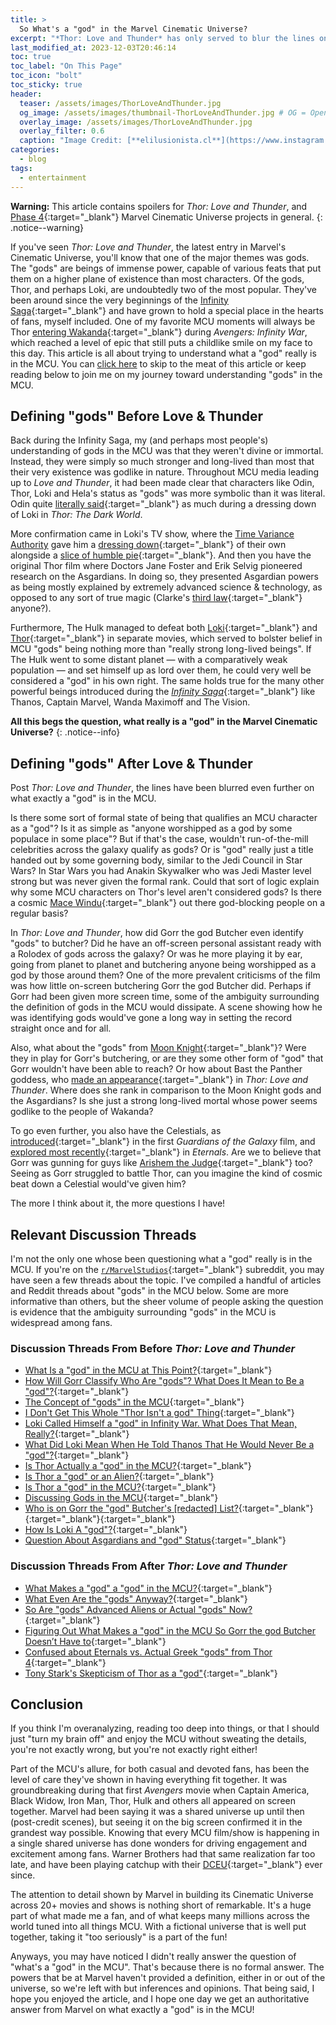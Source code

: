 ```yaml
---
title: > 
  So What's a "god" in the Marvel Cinematic Universe?
excerpt: "*Thor: Love and Thunder* has only served to blur the lines on who and what a god is in the MCU."
last_modified_at: 2023-12-03T20:46:14
toc: true
toc_label: "On This Page"
toc_icon: "bolt"
toc_sticky: true
header:
  teaser: /assets/images/ThorLoveAndThunder.jpg
  og_image: /assets/images/thumbnail-ThorLoveAndThunder.jpg # OG = Open Graph, shows up in social sharing situations.
  overlay_image: /assets/images/ThorLoveAndThunder.jpg
  overlay_filter: 0.6
  caption: "Image Credit: [**elilusionista.cl**](https://www.instagram.com/p/Cd7GWgGuWZu/)"
categories:
  - blog
tags:
  - entertainment
---
```


<style>
  .page__hero--overlay {
      padding: 10em 0;
  }
</style>


**Warning:** This article contains spoilers for *Thor: Love and Thunder*, and [Phase 4](https://marvelcinematicuniverse.fandom.com/wiki/Phase_Four){:target="_blank"} Marvel Cinematic Universe projects in general.
{: .notice--warning}

If you've seen *Thor: Love and Thunder*, the latest entry in Marvel's Cinematic Universe, you'll know that one of the major themes was gods. The "gods" are beings of immense power, capable of various feats that put them on a higher plane of existence than most characters. Of the gods, Thor, and perhaps Loki, are undoubtedly two of the most popular. They've been around since the very beginnings of the [Infinity Saga](https://marvelcinematicuniverse.fandom.com/wiki/Infinity_Saga){:target="_blank"} and have grown to hold a special place in the hearts of fans, myself included. One of my favorite MCU moments will always be Thor [entering Wakanda](https://www.youtube.com/watch?v=49xWJJvpjzI){:target="_blank"} during *Avengers: Infinity War*, which reached a level of epic that still puts a childlike smile on my face to this day. This article is all about trying to understand what a "god" really is in the MCU. You can [click here](#relevant-discussion-threads) to skip to the meat of this article or keep reading below to join me on my journey toward understanding "gods" in the MCU.

## Defining "gods" Before Love & Thunder

Back during the Infinity Saga, my (and perhaps most people's) understanding of gods in the MCU was that they weren't divine or immortal. Instead, they were simply so much stronger and long-lived than most that their very existence was godlike in nature. Throughout MCU media leading up to *Love and Thunder*, it had been made clear that characters like Odin, Thor, Loki and Hela's status as "gods" was more symbolic than it was literal. Odin quite [literally said](https://youtu.be/HhXBlJFgGKU?t=20){:target="_blank"} as much during a dressing down of Loki in *Thor: The Dark World*.

More confirmation came in Loki's TV show, where the [Time Variance Authority](https://marvelcinematicuniverse.fandom.com/wiki/Time_Variance_Authority) gave him a [dressing down](https://youtu.be/jztc5bBqtgA?t=140){:target="_blank"} of their own alongside a [slice of humble pie](https://youtu.be/jztc5bBqtgA?t=180){:target="_blank"}. And then you have the original Thor film where Doctors Jane Foster and Erik Selvig pioneered research on the Asgardians. In doing so, they presented Asgardian powers as being mostly explained by extremely advanced science & technology, as opposed to any sort of true magic (Clarke's [third law](https://en.wikipedia.org/wiki/Clarke%27s_three_laws){:target="_blank"} anyone?).

Furthermore, The Hulk managed to defeat both [Loki](https://www.youtube.com/watch?v=31ZjnrHR8EA){:target="_blank"} and [Thor](https://www.youtube.com/watch?v=2vJxeX41QWw){:target="_blank"} in separate movies, which served to bolster belief in MCU "gods" being nothing more than "really strong long-lived beings". If The Hulk went to some distant planet — with a comparatively weak population — and set himself up as lord over them, he could very well be considered a "god" in his own right. The same holds true for the many other powerful beings introduced during the [*Infinity Saga*](https://marvelcinematicuniverse.fandom.com/wiki/Infinity_Saga){:target="_blank"} like Thanos, Captain Marvel, Wanda Maximoff and The Vision.

**All this begs the question, what really is a "god" in the Marvel Cinematic Universe?**
{: .notice--info}

## Defining "gods" After Love & Thunder

Post *Thor: Love and Thunder*, the lines have been blurred even further on what exactly a "god" is in the MCU.

Is there some sort of formal state of being that qualifies an MCU character as a "god"? Is it as simple as "anyone worshipped as a god by some populace in some place"? But if that's the case, wouldn't run-of-the-mill celebrities across the galaxy qualify as gods? Or is "god" really just a title handed out by some governing body, similar to the Jedi Council in Star Wars? In Star Wars you had Anakin Skywalker who was Jedi Master level strong but was never given the formal rank. Could that sort of logic explain why some MCU characters on Thor's level aren't considered gods? Is there a cosmic [Mace Windu](https://knowyourmeme.com/memes/we-do-not-grant-you-the-rank-of-master){:target="_blank"} out there god-blocking people on a regular basis?

In *Thor: Love and Thunder*, how did Gorr the god Butcher even identify "gods" to butcher? Did he have an off-screen personal assistant ready with a Rolodex of gods across the galaxy? Or was he more playing it by ear, going from planet to planet and butchering anyone being worshipped as a god by those around them? One of the more prevalent criticisms of the film was how little on-screen butchering Gorr the god Butcher did. Perhaps if Gorr had been given more screen time, some of the ambiguity surrounding the definition of gods in the MCU would dissipate. A scene showing how he was identifying gods would've gone a long way in setting the record straight once and for all.

Also, what about the "gods" from [Moon Knight](https://screenrant.com/moon-knight-egyptian-gods/){:target="_blank"}? Were they in play for Gorr's butchering, or are they some other form of "god" that Gorr wouldn't have been able to reach? Or how about Bast the Panther goddess, who [made an appearance](https://marvelcinematicuniverse.fandom.com/wiki/Bast){:target="_blank"} in *Thor: Love and Thunder*. Where does she rank in comparison to the Moon Knight gods and the Asgardians? Is she just a strong long-lived mortal whose power seems godlike to the people of Wakanda?

To go even further, you also have the Celestials, as [introduced](https://www.youtube.com/watch?v=GaigscTbuTs){:target="_blank"} in the first *Guardians of the Galaxy* film, and [explored most recently](https://www.youtube.com/watch?v=bV5YuZnRXjA){:target="_blank"} in *Eternals*. Are we to believe that Gorr was gunning for guys like [Arishem the Judge](https://marvelcinematicuniverse.fandom.com/wiki/Arishem_the_Judge){:target="_blank"} too? Seeing as Gorr struggled to battle Thor, can you imagine the kind of cosmic beat down a Celestial would've given him?

The more I think about it, the more questions I have!

## Relevant Discussion Threads

I'm not the only one whose been questioning what a "god" really is in the MCU. If you're on the [`r/MarvelStudios`](https://www.reddit.com/r/marvelstudios/){:target="_blank"} subreddit, you may have seen a few threads about the topic. I've compiled a handful of articles and Reddit threads about "gods" in the MCU below. Some are more informative than others, but the sheer volume of people asking the question is evidence that the ambiguity surrounding "gods" in the MCU is widespread among fans.

### Discussion Threads From Before *Thor: Love and Thunder*

* [What Is a "god" in the MCU at This Point?](https://www.reddit.com/r/marvelstudios/comments/w19kew/discussion_what_is_a_god_in_the_mcu_at_this_point/){:target="_blank"}
* [How Will Gorr Classify Who Are "gods"? What Does It Mean to Be a "god"?](https://www.reddit.com/r/marvelstudios/comments/vhkcz5/how_will_gorr_classify_who_are_gods_what_does_it/){:target="_blank"}
* [The Concept of "gods" in the MCU](https://www.reddit.com/r/marvelstudios/comments/tw92im/the_concept_of_gods_in_the_mcu/){:target="_blank"}
* [I Don't Get This Whole "Thor Isn't a god" Thing](https://www.reddit.com/r/marvelstudios/comments/5b5yha/i_dont_get_this_whole_thor_isnt_a_god_thing/){:target="_blank"}
* [Loki Called Himself a "god" in Infinity War. What Does That Mean, Really?](https://www.reddit.com/r/marvelstudios/comments/soog2f/loki_called_himself_a_god_in_infinity_war_what/){:target="_blank"}
* [What Did Loki Mean When He Told Thanos That He Would Never Be a "god"?](https://www.reddit.com/r/marvelstudios/comments/avnu46/{:target="_blank"}what_did_loki_mean_when_he_told_thanos_that_he/){:target="_blank"}
* [Is Thor Actually a "god" in the MCU?](https://www.reddit.com/r/marvelstudios/comments/b72ya7/is_thor_actually_a_goddemigod_in_the_mcu/){:target="_blank"}
* [Is Thor a "god" or an Alien?](https://www.reddit.com/r/marvelstudios/comments/67gafi/is_thor_a_god_or_an_alien/){:target="_blank"}
* [Is Thor a "god" in the MCU?](https://www.reddit.com/r/marvelstudios/comments/kvk9vo/is_thor_a_god_in_the_mcu/){:target="_blank"}
* [Discussing Gods in the MCU](https://www.reddit.com/r/marvelstudios/comments/u35jry/discussing_gods_in_the_mcu/){:target="_blank"}
* [Who is on Gorr the "god" Butcher's [redacted] List?](https://www.reddit.com/r/marvelstudios/comments/sa3clj/who_is_on_gorr_the_god_butchers_shit_list/){:target="_blank"}{:target="_blank"}{:target="_blank"}
* [How Is Loki A "god"?](https://www.reddit.com/r/marvelstudios/comments/98oqyh/how_is_loki_a_god/){:target="_blank"}
* [Question About Asgardians and "god" Status](https://www.reddit.com/r/marvelstudios/comments/5356a2/question_about_asgardians_and_god_status/){:target="_blank"}

### Discussion Threads From After *Thor: Love and Thunder*

* [What Makes a "god" a "god" in the MCU?](https://www.reddit.com/r/marvelstudios/comments/hjsi3r/what_makes_a_god_a_god_in_the_mcu/){:target="_blank"}
* [What Even Are the "gods" Anyway?](https://www.reddit.com/r/marvelstudios/comments/w18fuh/what_even_are_the_gods_anyway/){:target="_blank"}
* [So Are "gods" Advanced Aliens or Actual "gods" Now?](https://www.reddit.com/r/marvelstudios/comments/w4dadt/so_are_gods_advanced_aliens_or_actual_gods_now/){:target="_blank"}
* [Figuring Out What Makes a "god" in the MCU So Gorr the god Butcher Doesn’t Have to](https://www.polygon.com/23200050/mcu-thor-gods-asgard-eternals-moon-knight-explainer){:target="_blank"}
* [Confused about Eternals vs. Actual Greek "gods" from Thor 4](https://www.reddit.com/r/marvelstudios/comments/w6k9ar/confused_about_eternals_vs_actual_greek_gods_from/){:target="_blank"}
* [Tony Stark's Skepticism of Thor as a "god"](https://www.reddit.com/r/marvelstudios/comments/w272tr/comment/igqoza4){:target="_blank"}

## Conclusion

If you think I'm overanalyzing, reading too deep into things, or that I should just "turn my brain off" and enjoy the MCU without sweating the details, you're not exactly wrong, but you're not exactly right either!

Part of the MCU's allure, for both casual and devoted fans, has been the level of care they've shown in having everything fit together. It was groundbreaking during that first *Avengers* movie when Captain America, Black Widow, Iron Man, Thor, Hulk and others all appeared on screen together. Marvel had been saying it was a shared universe up until then (post-credit scenes), but seeing it on the big screen confirmed it in the grandest way possible. Knowing that every MCU film/show is happening in a single shared universe has done wonders for driving engagement and excitement among fans. Warner Brothers had that same realization far too late, and have been playing catchup with their [DCEU](https://en.wikipedia.org/wiki/DC_Extended_Universe){:target="_blank"} ever since.

The attention to detail shown by Marvel in building its Cinematic Universe across 20+ movies and shows is nothing short of remarkable. It's a huge part of what made me a fan, and of what keeps many millions across the world tuned into all things MCU. With a fictional universe that is well put together, taking it "too seriously" is a part of the fun!

Anyways, you may have noticed I didn't really answer the question of "what's a "god" in the MCU". That's because there is no formal answer. The powers that be at Marvel haven't provided a definition, either in or out of the universe, so we're left with but inferences and opinions. That being said, I hope you enjoyed the article, and I hope one day we get an authoritative answer from Marvel on what exactly a "god" is in the MCU!
